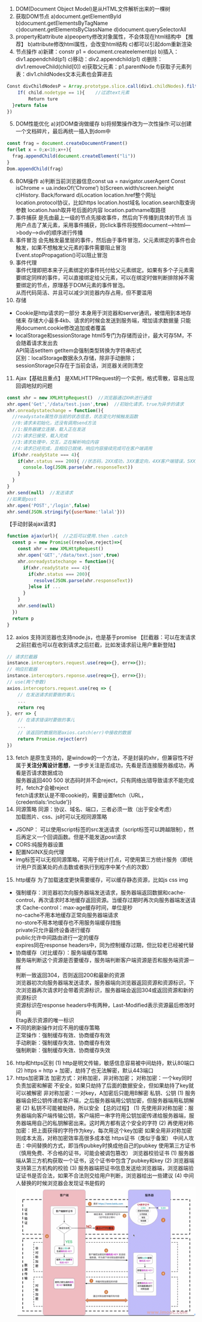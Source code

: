 1. DOM(Document Object Model)是从HTML文件解析出来的一棵树
2. 获取DOM节点
  a)document.getElementById
  b)document.getElementsByTagName
  c)document.getElementsByClassName
  d)document.querySelectorAll
3. property和attribute
  a)peoperty修改对象属性，不会体现在html结构中 【推荐】
  b)attribute修改html属性，会改变html结构
  c)都可以引起dom重新渲染
4. 节点操作
  a)新建：constr  p1 = document.createelement(p)
  b)插入：div1.appendchild(p1)
  c)移动：div2.appendchild(p1)
  d)删除：div1.removeChild(child[0])
  e)获取父元素：p1.parentNode
  f)获取子元素列表：div1.childNodes文本元素也会算进去
```js
Const divChildNodesP = Array.prototype.slice.call(div1.childNodes).filter(child =>{
	If( child.nodetype == 1){    //过滤text元素
		Return ture
  }return false
})
```
5. DOM性能优化
  a)对DOM查询做缓存
  b)将频繁操作改为一次性操作:可以创建一个文档碎片，最后再统一插入到dom中
```js
const frag = document.createDocumentFrament()
for(let x = 0;x<10;x++){
  frag.appendChild(document.createElement("li"))
}
Dom.appendChild(frag)
```
6. BOM操作
a)判断当前浏览器信息const ua = navigator.userAgent
  Const isChrome = ua.indexOf(‘Chrome’)
b)Screen.width/screen.height
c)History.  Back/forward
d)Location
  location.href整个网址
  location.protocol协议，比如https
  location.host域名
  location.search取查询参数
  location.hash取井号后面的内容
  location.pathname取路径
7. 事件捕获
是先由最上一级的节点先接收事件，然后向下传播到具体的节点
当用户点击了某元素，采用事件捕获，则click事件将按照document—>html—>body—>div的顺序进行传播
8. 事件冒泡
会先触发最里层的事件，然后由于事件冒泡，父元素绑定的事件也会触发，如果不想触发父元素的事件需要阻止冒泡    
Event.stopPropagation()可以阻止冒泡    
9. 事件代理   
事件代理即把本来子元素绑定的事件托付给父元素绑定。如果有多个子元素需要绑定同样的事件，可以直接绑定给父元素，可以在绑定时做判断排除掉不需要绑定的节点，原理基于DOM元素的事件冒泡。   
从而代码简洁、并且可以减少浏览器内存占用，但不要滥用    
10. 存储
- Cookie是http请求的一部分
本身用于浏览器和server通讯，被借用到本地存储来
存储大小最多4kb、请求的时候会发送到服务端，增加请求数据量
只能用document.cookie修改追加或者覆盖
- localStorage和sessionStorage
html5专门为存储而设计，最大可存5M，不会随着请求发出去      
API简洁setItem getItem会强制类型转换为字符串形式   
区别：localStorage数据永久存储，除非手动删除；    
sessionStorage只存在于当前会话，浏览器关闭则清空   
11. Ajax【基础且重点】
是XMLHTTPRequest的一个实例，格式零散，容易出现回调地狱的问题
```js
const xhr = new XMLHttpRequest()  //浏览器通过XHR进行通信
xhr.open('Get','/data/test.json',true)  //初始化请求，true为异步的请求
xhr.onreadystatechange = function(){
  //readystate属性存当前的状态信息，状态变化时候触发函数
  //0:请求未初始化，还没有调用send方法
  //1:服务器建立连接，载入正在发送
  //2:请求已接受，载入完成
  //3:请求处理中，交互，正在解析响应内容
  //4:请求已经完成，且相应已就绪，响应内容接续完成可在客户端调用
  if(xhr.readyState === 4){
    if(xhr.status === 200){ //状态码，2XX成功，3XX重定向，4XX客户端错误，5XX服务器端错误
      console.log(JSON.parse(xhr.responseText))
    }
  }
}
xhr.send(null)  //发送请求
//如果是post
xhr.open('POST','/login',false)
xhr.send(JSON.stringify({userName:'lalal'}))
```
【手动封装ajax请求】
```js
function ajax(url){  //之后可以使用.then .catch
  const p = new Promise((resolve,reject)=>{
    const xhr = new XMLHttpRequest()
    xhr.open('GET','/data/text.json',true)
    xhr.onreadystatechange = function(){
      if(xhr.readyState === 4){
        if(xhr.status === 200){ 
          resolve(JSON.parse(xhr.responseText))
        }else if ...
      }
    }
    xhr.send(null) 
  })
  return p
}
```
12. axios
支持浏览器也支持node.js，也是基于promise
【拦截器：可以在发请求之前拦截也可以在收到请求之后拦截，比如发请求前让用户重新登陆】   
```js
// 请求拦截器
instance.interceptors.request.use(req=>{}, err=>{});
// 响应拦截器
instance.interceptors.reponse.use(req=>{}, err=>{});
// use(两个参数)
axios.interceptors.request.use(req => {
    // 在发送请求前要做的事儿
    ...
    return req
}, err => {
    // 在请求错误时要做的事儿
    ...
    // 该返回的数据则是axios.catch(err)中接收的数据
    return Promise.reject(err)
})
```
13. fetch
是原生支持的，是window的一个方法，不是封装的xhr，但兼容性不好
属于**关注分离设计思想**，一步步关注是否成功，先看是否连接服务器成功，再看是否请求数据成功   
服务器返回400 500 状态码时并不会reject，只有网络出错导致请求不能完成时，fetch才会被reject   
fetch请求默认是不带cookie的，需要设置fetch（URL，{credentials:’include’})   
14. 同源策略
同源：协议、域名、端口，三者必须一致（出于安全考虑）    
加载图片、css、js时可以无视同源策略    
- JSONP：
可以使用script标签的src发送请求（script标签可以跨越限制），然后再定义一个回调函数。但是不能发送post请求   
- CORS:纯服务器设置
- 配置NGINX反向代理
- img标签可以无视同源策略，可用于统计打点，可使用第三方统计服务（即统计用户页面某处的点击数或者执行到程序中某个点的次数）    
15. http缓存
为了加载速度更快需要缓存，可以缓存静态资源，比如js css img
- 强制缓存：浏览器初次向服务器端发送请求，服务器端返回数据和cache-control，再次请求时本地缓存返回资源。当缓存过期时再次向服务器端发送请求
Cache-control：max-age缓存时间，单位是秒     
  no-cache不用本地缓存正常向服务器端请求     
  no-store不用本地缓存也不用服务端缓存措施     
  private只允许最终设备进行缓存     
  public允许中间路由进行一定的缓存     
	expires同在response headers中，同为控制缓存过期，但比较老已经被代替     
- 协商缓存（对比缓存）：服务端缓存策略     
服务端判断这个资源是否要缓存，服务端判断客户端资源是否和服务端资源一样     
判断一致返回304，否则返回200和最新的资源     
浏览器初次向服务器端发送请求，服务器端向浏览器返回资源和资源标识，下次浏览器再次请求时会带着资源标识，服务器端会返回304或返回资源和新的资源标识     
资源标识在response headers中有两种，Last-Modified表示资源最后修改时间     
Etag表示资源的唯一标识     
- 不同的刷新操作对应不用的缓存策略     
正常操作：强制缓存有效、协商缓存有效     
手动刷新：强制缓存失效、协商缓存有效     
强制刷新：强制缓存失效、协商缓存失效   
16. http和https区别
(1)	http是明文传输，敏感信息容易被中间劫持，默认80端口
(2)	https = http + 加密，劫持了也无法解密，默认443端口
17. https加密算法
加密方式：对称加密，非对称加密；
对称加密：一个key同时负责加密和解密
不安全，如果只劫持了后面的数据安全，但如果劫持了key就可以被解密
非对称加密：一对key，A加密后只能用B解密
		   私钥、公钥
(1)	服务器端会把公钥传递给客户端，之后服务器端用公钥加密，但服务器端用私钥解密
(2)	私钥不可能被劫持，所以安全
【总的过程】
(1)	先使用非对称加密：服务器端向客户端传输公钥，客户端把一串字符用公钥加密传递给服务器端，服务器端用自己的私钥解密出来。这时两方都有这个安全的字符
(2)	再使用对称加密：把上面获得的字符作为key，每次用这个key加密
如果全用非对称加密则成本太高，对称加密效率高很多成本低
https证书（类似于备案）
中间人攻击：中间替换的方式，即当传pubkey时换成他自己的pubkey
使用第三方证书（慎用免费、不合格的证书，可能会被调包篡改）
浏览器校验证书
(1)	服务器端从第三方机构获取一个证书，这个证书中包含了pubkey和key
(2)	浏览器端支持第三方机构的校验 
(3)	服务器端把证书信息发送给浏览器端，浏览器端验证证书是否合法，如果不合法则交给用户判断，浏览器给出一些建议
(4)	中间人替换的时候浏览器会发现证书是假的
 ![加密算法示意](./img/2.png)